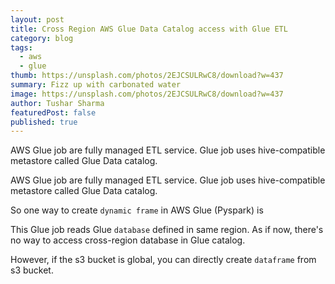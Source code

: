 ```yaml
---
layout: post
title: Cross Region AWS Glue Data Catalog access with Glue ETL
category: blog
tags:
  - aws
  - glue
thumb: https://unsplash.com/photos/2EJCSULRwC8/download?w=437
summary: Fizz up with carbonated water
image: https://unsplash.com/photos/2EJCSULRwC8/download?w=437
author: Tushar Sharma
featuredPost: false
published: true
---
```


AWS Glue job are fully managed ETL service. Glue job uses hive-compatible metastore called Glue Data catalog.
<!-- truncate_here -->

AWS Glue job are fully managed ETL service. Glue job uses hive-compatible metastore called Glue Data catalog.

So one way to create `dynamic frame` in AWS Glue (Pyspark) is

<script src="https://gist.github.com/tushar-sharma/5ef39040eafc230490131e037c4fb1a1.js?file=spark_job1.py"></script>


This Glue job reads Glue `database` defined in same region. As if now, there's no way to access cross-region database in Glue catalog. 

However, if the s3 bucket is global, you can directly create `dataframe` from s3 bucket. 

<script src="https://gist.github.com/tushar-sharma/5ef39040eafc230490131e037c4fb1a1.js?file=spark_job2.py"></script>